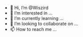 - 👋 Hi, I’m @Wiszird
- 👀 I’m interested in ...
- 🌱 I’m currently learning ...
- 💞️ I’m looking to collaborate on ...
- 📫 How to reach me ...

<!---
Wiszird/Wiszird is a ✨ special ✨ repository because its `README.md` (this file) appears on your GitHub profile.
You can click the Preview link to take a look at your changes.
--->
